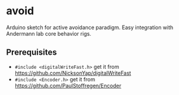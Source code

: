 # avoid
Arduino sketch for active avoidance paradigm. Easy integration with Andermann lab core behavior rigs.

## Prerequisites
* `#include <digitalWriteFast.h>` get it from https://github.com/NicksonYap/digitalWriteFast
* `#include <Encoder.h>` get it from https://github.com/PaulStoffregen/Encoder
